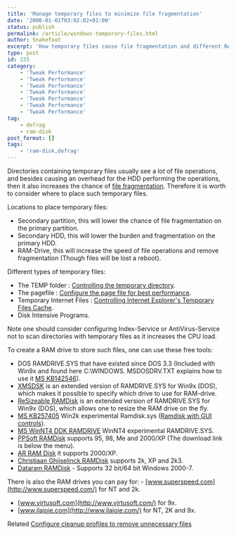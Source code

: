 ```yaml
---
title: 'Manage temporary files to minimize file fragmentation'
date: '2000-01-01T03:02:02+01:00'
status: publish
permalink: /article/windows-temporary-files.html
author: Snakefoot
excerpt: 'How temporary files cause file fragmentation and different RAM disk options.'
type: post
id: 235
category:
    - 'Tweak Performance'
    - 'Tweak Performance'
    - 'Tweak Performance'
    - 'Tweak Performance'
    - 'Tweak Performance'
    - 'Tweak Performance'
    - 'Tweak Performance'
tag:
    - defrag
    - ram-disk
post_format: []
tags:
    - 'ram-disk,defrag'
---
```

Directories containing temporary files usually see a lot of file operations, and besides causing an overhead for the HDD performing the operations, then it also increases the chance of [file fragmentation](/article/defrag-hard-disk-partition.html). Therefore it is worth to consider where to place such temporary files.  
  
 Locations to place temporary files:

- Secondary partition, this will lower the chance of file fragmentation on the primary partition.
- Secondary HDD, this will lower the burden and fragmentation on the primary HDD.
- RAM-Drive, this will increase the speed of file operations and remove fragmentation (Though files will be lost a reboot).
 
 Different types of temporary files:
- The TEMP folder : [Controlling the temporary directory](/article/temporary-directory.html).
- The pagefile : [Configure the page file for best performance](/article/windows-page-file.html).
- Temporary Internet Files : [Controlling Internet Explorer's Temporary Files Cache](/article/ie-temporary-internet-files.html).
- Disk Intensive Programs.
 
 Note one should consider configuring Index-Service or AntiVirus-Service not to scan directories with temporary files as it increases the CPU load.  
  
 To create a RAM drive to store such files, one can use these free tools:
- DOS RAMDRIVE.SYS that have existed since DOS 3.3 (Included with Win9x and found here C:\\WINDOWS. MSDOSDRV.TXT explains how to use it [MS KB142546](http://support.microsoft.com/kb/142546 "How to Use a RAM Drive to Troubleshoot Memory [Q142546]")).
- [XMSDSK](http://www.uwe-sieber.de/util_e.html) is an extended version of RAMDRIVE.SYS for Win9x (DOS), which makes it possible to specify which drive to use for RAM-drive.
- [ReSizeable RAMDisk](http://sourceforge.net/projects/srdisk) is an extended version of RAMDRIVE.SYS for Win9x (DOS), which allows one to resize the RAM drive on the fly.
- [MS KB257405](http://support.microsoft.com/kb/257405 "FILE: Ramdisk.sys Sample Driver for Windows 2000 [Q257405]") Win2k experimental Ramdisk.sys ([Ramdisk with GUI controls](http://www.ramdisk.tk/ "Christiaan Ghijselinck")).
- [MS WinNT4 DDK RAMDRIVE](http://smallvoid.orgfree.com/?file=ramdrvnt.zip) WinNT4 experimental RAMDRIVE.SYS.
- [PPSoft RAMDisk](http://www.ppsoft.dk/Ramdisk_Eng.htm) supports 95, 98, Me and 2000/XP (The download link is below the menu).
- [AR RAM Disk](http://www.arsoft-online.de/index.php?Itemid=30) it supports 2000/XP.
- [Christiaan Ghijselinck RAMDisk](http://www.ramdisk.tk/) supports 2k, XP and 2k3.
- [Dataram RAMDisk](http://memory.dataram.com/products-and-services/software/ramdisk?) - Supports 32 bit/64 bit Windows 2000-7.
 
 There is also the RAM drives you can pay for: - [www.superspeed.com](http://www.superspeed.com/) for NT and 2k.
- [www.virtusoft.com](http://www.virtusoft.com/) for 9x.
- [www.jlajoie.com](http://www.jlajoie.com/) for NT, 2K and 9x.
 
 Related [Configure cleanup profiles to remove unnecessary files](/article/cleanup-profiles.html)